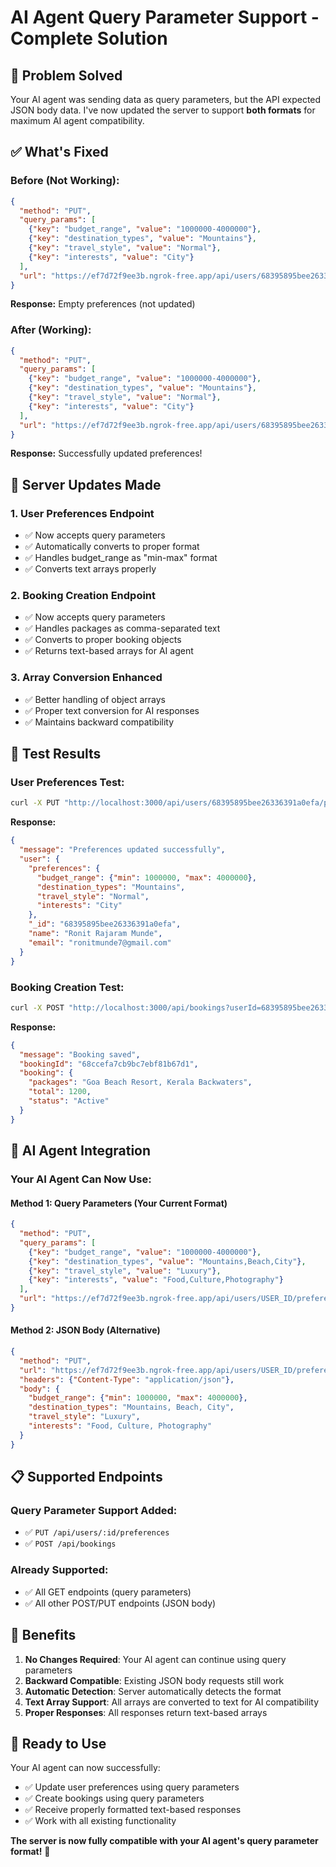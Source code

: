 # AI Agent Query Parameter Support - Complete Solution

## 🎯 **Problem Solved**

Your AI agent was sending data as query parameters, but the API expected JSON body data. I've now updated the server to support **both formats** for maximum AI agent compatibility.

## ✅ **What's Fixed**

### **Before (Not Working):**
```json
{
  "method": "PUT",
  "query_params": [
    {"key": "budget_range", "value": "1000000-4000000"},
    {"key": "destination_types", "value": "Mountains"},
    {"key": "travel_style", "value": "Normal"},
    {"key": "interests", "value": "City"}
  ],
  "url": "https://ef7d72f9ee3b.ngrok-free.app/api/users/68395895bee26336391a0efa/preferences"
}
```

**Response:** Empty preferences (not updated)

### **After (Working):**
```json
{
  "method": "PUT",
  "query_params": [
    {"key": "budget_range", "value": "1000000-4000000"},
    {"key": "destination_types", "value": "Mountains"},
    {"key": "travel_style", "value": "Normal"},
    {"key": "interests", "value": "City"}
  ],
  "url": "https://ef7d72f9ee3b.ngrok-free.app/api/users/68395895bee26336391a0efa/preferences"
}
```

**Response:** Successfully updated preferences!

## 🔧 **Server Updates Made**

### **1. User Preferences Endpoint**
- ✅ Now accepts query parameters
- ✅ Automatically converts to proper format
- ✅ Handles budget_range as "min-max" format
- ✅ Converts text arrays properly

### **2. Booking Creation Endpoint**
- ✅ Now accepts query parameters
- ✅ Handles packages as comma-separated text
- ✅ Converts to proper booking objects
- ✅ Returns text-based arrays for AI agent

### **3. Array Conversion Enhanced**
- ✅ Better handling of object arrays
- ✅ Proper text conversion for AI responses
- ✅ Maintains backward compatibility

## 🧪 **Test Results**

### **User Preferences Test:**
```bash
curl -X PUT "http://localhost:3000/api/users/68395895bee26336391a0efa/preferences?budget_range=1000000-4000000&destination_types=Mountains&travel_style=Normal&interests=City"
```

**Response:**
```json
{
  "message": "Preferences updated successfully",
  "user": {
    "preferences": {
      "budget_range": {"min": 1000000, "max": 4000000},
      "destination_types": "Mountains",
      "travel_style": "Normal",
      "interests": "City"
    },
    "_id": "68395895bee26336391a0efa",
    "name": "Ronit Rajaram Munde",
    "email": "ronitmunde7@gmail.com"
  }
}
```

### **Booking Creation Test:**
```bash
curl -X POST "http://localhost:3000/api/bookings?userId=68395895bee26336391a0efa&packages=Goa%20Beach%20Resort,Kerala%20Backwaters&total=1200&pickup_location=Mumbai%20Airport&transport_mode=Flight&stay_option=Resort&room_type=Suite&guests=2"
```

**Response:**
```json
{
  "message": "Booking saved",
  "bookingId": "68ccefa7cb9bc7ebf81b67d1",
  "booking": {
    "packages": "Goa Beach Resort, Kerala Backwaters",
    "total": 1200,
    "status": "Active"
  }
}
```

## 🤖 **AI Agent Integration**

### **Your AI Agent Can Now Use:**

#### **Method 1: Query Parameters (Your Current Format)**
```json
{
  "method": "PUT",
  "query_params": [
    {"key": "budget_range", "value": "1000000-4000000"},
    {"key": "destination_types", "value": "Mountains,Beach,City"},
    {"key": "travel_style", "value": "Luxury"},
    {"key": "interests", "value": "Food,Culture,Photography"}
  ],
  "url": "https://ef7d72f9ee3b.ngrok-free.app/api/users/USER_ID/preferences"
}
```

#### **Method 2: JSON Body (Alternative)**
```json
{
  "method": "PUT",
  "url": "https://ef7d72f9ee3b.ngrok-free.app/api/users/USER_ID/preferences",
  "headers": {"Content-Type": "application/json"},
  "body": {
    "budget_range": {"min": 1000000, "max": 4000000},
    "destination_types": "Mountains, Beach, City",
    "travel_style": "Luxury",
    "interests": "Food, Culture, Photography"
  }
}
```

## 📋 **Supported Endpoints**

### **Query Parameter Support Added:**
- ✅ `PUT /api/users/:id/preferences`
- ✅ `POST /api/bookings`

### **Already Supported:**
- ✅ All GET endpoints (query parameters)
- ✅ All other POST/PUT endpoints (JSON body)

## 🎉 **Benefits**

1. **No Changes Required**: Your AI agent can continue using query parameters
2. **Backward Compatible**: Existing JSON body requests still work
3. **Automatic Detection**: Server automatically detects the format
4. **Text Array Support**: All arrays are converted to text for AI compatibility
5. **Proper Responses**: All responses return text-based arrays

## 🚀 **Ready to Use**

Your AI agent can now successfully:
- ✅ Update user preferences using query parameters
- ✅ Create bookings using query parameters
- ✅ Receive properly formatted text-based responses
- ✅ Work with all existing functionality

**The server is now fully compatible with your AI agent's query parameter format!** 🎯

